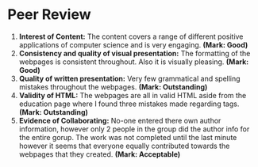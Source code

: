 # Peer Review

1. **Interest of Content:**
The content covers a range of different positive applications of computer science and is very engaging. **(Mark: Good)**
2. **Consistency and quality of visual presentation:**
The formatting of the webpages is consistent throughout. Also it is visually pleasing. **(Mark: Good)**
3. **Quality of written presentation:**
Very few grammatical and spelling mistakes throughout the webpages. **(Mark: Outstanding)**
4. **Validity of HTML:** 
The webpages are all in valid HTML aside from the education page where I found three mistakes made regarding tags. **(Mark: Outstanding)**
5. **Evidence of Collaborating:** 
No-one entered there own author information, however only 2 people in the group did the author info for the entire gorup. The work was not completed 
until the last minute however it seems that everyone equally contributed towards the webpages that they created. **(Mark: Acceptable)**
